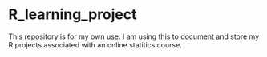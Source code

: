# R_learning_project    
This repository is for my own use. I am using this to document and store my R projects associated with an online statitics course. 
